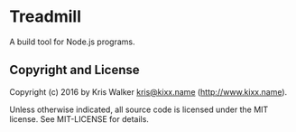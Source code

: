 Treadmill
=========
A build tool for Node.js programs.

Copyright and License
---------------------
Copyright (c) 2016 by Kris Walker <kris@kixx.name> (http://www.kixx.name).

Unless otherwise indicated, all source code is licensed under the MIT license. See MIT-LICENSE for details.
